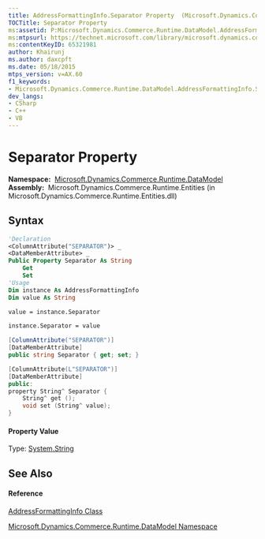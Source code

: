 ```yaml
---
title: AddressFormattingInfo.Separator Property  (Microsoft.Dynamics.Commerce.Runtime.DataModel)
TOCTitle: Separator Property
ms:assetid: P:Microsoft.Dynamics.Commerce.Runtime.DataModel.AddressFormattingInfo.Separator
ms:mtpsurl: https://technet.microsoft.com/library/microsoft.dynamics.commerce.runtime.datamodel.addressformattinginfo.separator(v=AX.60)
ms:contentKeyID: 65321981
author: Khairunj
ms.author: daxcpft
ms.date: 05/18/2015
mtps_version: v=AX.60
f1_keywords:
- Microsoft.Dynamics.Commerce.Runtime.DataModel.AddressFormattingInfo.Separator
dev_langs:
- CSharp
- C++
- VB
---
```


# Separator Property

**Namespace:**  [Microsoft.Dynamics.Commerce.Runtime.DataModel](microsoft-dynamics-commerce-runtime-datamodel-namespace.md)  
**Assembly:**  Microsoft.Dynamics.Commerce.Runtime.Entities (in Microsoft.Dynamics.Commerce.Runtime.Entities.dll)

## Syntax

``` vb
'Declaration
<ColumnAttribute("SEPARATOR")> _
<DataMemberAttribute> _
Public Property Separator As String
    Get
    Set
'Usage
Dim instance As AddressFormattingInfo
Dim value As String

value = instance.Separator

instance.Separator = value
```

``` csharp
[ColumnAttribute("SEPARATOR")]
[DataMemberAttribute]
public string Separator { get; set; }
```

``` c++
[ColumnAttribute(L"SEPARATOR")]
[DataMemberAttribute]
public:
property String^ Separator {
    String^ get ();
    void set (String^ value);
}
```

#### Property Value

Type: [System.String](https://technet.microsoft.com/library/s1wwdcbf\(v=ax.60\))  

## See Also

#### Reference

[AddressFormattingInfo Class](addressformattinginfo-class-microsoft-dynamics-commerce-runtime-datamodel.md)

[Microsoft.Dynamics.Commerce.Runtime.DataModel Namespace](microsoft-dynamics-commerce-runtime-datamodel-namespace.md)

